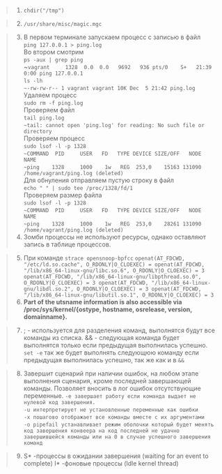 > 1. `chdir("/tmp")`

> 2. `/usr/share/misc/magic.mgc`

> 3. В первом терминале запускаем процесс с записью в файл<br>
    `ping 127.0.0.1 > ping.log`<br>
    Во втором смотрим<br>
    `ps -aux | grep ping` <br>
    ~``vagrant     1328  0.0  0.0   9692   936 pts/0    S+   21:39   0:00 ping 127.0.0.1``<br>
    `ls -lh`<br>
        `~-rw-rw-r-- 1 vagrant vagrant 10K Dec  5 21:42 ping.log`<br>
    Удаляем процесс<br>
    `sudo rm -f ping.log`<br>
    Проверяем файл <br>
    `tail ping.log` <br>
        `~tail: cannot open 'ping.log' for reading: No such file or directory`<br>
    Проверяем процесс <br>
    `sudo lsof -l -p 1328`<br>
        `~COMMAND  PID     USER   FD   TYPE DEVICE SIZE/OFF   NODE NAME`<br>
        `~ping    1328     1000    1w   REG  253,0    15163 131090 /home/vagrant/ping.log (deleted)`<br>
    Для обнуления отправляем пустую строку в файл <br>
    `echo " " | sudo tee /proc/1328/fd/1` <br>
    Проверяем размер файла <br>
    `sudo lsof -l -p 1328` <br>
        `~COMMAND  PID     USER   FD   TYPE DEVICE SIZE/OFF   NODE NAME` <br>
        `~ping    1328     1000    1w   REG  253,0    28261 131090 /home/vagrant/ping.log (deleted)`<br>
> 4. Зомби процессы не используют ресурсы, однако оставляют запись в таблице процессов.

> 5. При команде  `strace opensnoop-bpfcc`
    `openat(AT_FDCWD, "/etc/ld.so.cache", O_RDONLY|O_CLOEXEC) =
    openat(AT_FDCWD, "/lib/x86_64-linux-gnu/libc.so.6", O_RDONLY|O_CLOEXEC) = 3
    openat(AT_FDCWD, "/lib/x86_64-linux-gnu/libpthread.so.0", O_RDONLY|O_CLOEXEC) = 3
    openat(AT_FDCWD, "/lib/x86_64-linux-gnu/libdl.so.2", O_RDONLY|O_CLOEXEC) = 3
    openat(AT_FDCWD, "/lib/x86_64-linux-gnu/libutil.so.1", O_RDONLY|O_CLOEXEC) = 3`
> 6. <b>Part of the utsname information is also accessible via /proc/sys/kernel/{ostype, hostname, osrelease, version,
domainname}.</b>

> 7.    ; - используется для разделения команд, выполнятся будут все команды из списка.
        && - следующая команда будет выполнятся только если предыдущая выполнилась успешно.
    `set -e` так же будет выполнять следующюю команду если предыдущая выполнилась успешно, так же как и в `&&`

> 8.   Завершит сценарий при наличии ошибок, на любом этапе выполнения сценария, кроме последней завершающей команды. Позволяет вносить в лог ошибок отсутствующие переменные.
        `-e завершает работу если команда выдает не нулевой код завершения.`<br>
        `-u интерпретирует не установленные переменные как ошибки`<br>
        `-x пошагово отображает все команды вместе с их аргументами`<br>
        `-o pipefail устанавливает режим оболочки который будет менять код завершения конвеера на код последней не удачно завершившейся команды или на 0 в случае успешного завершения команд`<br>

> 9.    S* -процессы в ожидании завершения (waiting for an event to complete) 
        I* -фоновые процессы  (Idle kernel thread)
    